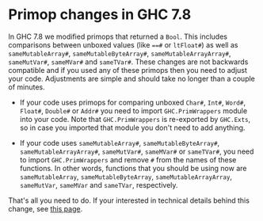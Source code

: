 # Primop changes in GHC 7.8



In GHC 7.8 we modified primops that returned a `Bool`. This includes comparisons between unboxed values (like `==#` or `ltFloat#`) as well as `sameMutableArray#`, `sameMutableByteArray#`, `sameMutableArrayArray#`, `sameMutVar#`, `sameMVar#` and `sameTVar#`. These changes are not backwards compatible and if you used any of these primops then you need to adjust your code. Adjustments are simple and should take no longer than a couple of minutes.


- If your code uses primops for comparing unboxed `Char#`, `Int#`, `Word#`, `Float#`, `Double#` or `Addr#` you need to import `GHC.PrimWrappers` module into your code. Note that `GHC.PrimWrappers` is re-exported by `GHC.Exts`, so in case you imported that module you don't need to add anything.

- If your code uses `sameMutableArray#`, `sameMutableByteArray#`, `sameMutableArrayArray#`, `sameMutVar#`, `sameMVar#` or `sameTVar#`, you need to import `GHC.PrimWrappers` and remove `#` from the names of these functions. In other words, functions that you should be using now are `sameMutableArray`, `sameMutableByteArray`, `sameMutableArrayArray`, `sameMutVar`, `sameMVar` and `sameTVar`, respectively.


That's all you need to do. If your interested in technical details behind this change, see [
this page](http://ghc.haskell.org/trac/ghc/wiki/PrimBool).


